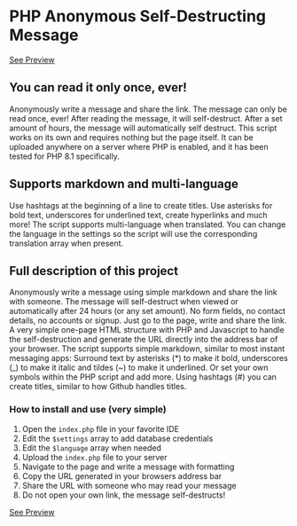 # PHP Anonymous Self-Destructing Message
[See Preview](https://shred.elmigo.nl)
## You can read it only once, ever!
Anonymously write a message and share the link. The message can only be read once, ever! After reading the message, it will self-destruct. After a set amount of hours, the message will automatically self destruct.
This script works on its own and requires nothing but the page itself. It can be uploaded anywhere on a server where PHP is enabled, and it has been tested for PHP 8.1 specifically.

## Supports markdown and multi-language
Use hashtags at the beginning of a line to create titles. Use asterisks for bold text, underscores for underlined text, create hyperlinks and much more! The script supports multi-language when translated. You can change the language in the settings so the script will use the corresponding translation array when present.

## Full description of this project
Anonymously write a message using simple markdown and share the link with someone. The message will self-destruct when viewed or automatically after 24 hours (or any set amount). No form fields, no contact details, no accounts or signup. Just go to the page, write and share the link. A very simple one-page HTML structure with PHP and Javascript to handle the self-destruction and generate the URL directly into the address bar of your browser. The script supports simple markdown, similar to most instant messaging apps: Surround text by asterisks (*) to make it bold, underscores (_) to make it italic and tildes (~) to make it underlined. Or set your own symbols within the PHP script and add more. Using hashtags (#) you can create titles, similar to how Github handles titles.

### How to install and use (very simple)
1. Open the `index.php` file in your favorite IDE
2. Edit the `$settings` array to add database credentials
3. Edit the `$language` array when needed
4. Upload the `index.php` file to your server
5. Navigate to the page and write a message with formatting
6. Copy the URL generated in your browsers address bar
7. Share the URL with someone who may read your message
8. Do not open your own link, the message self-destructs!

[See Preview](https://shred.elmigo.nl)
